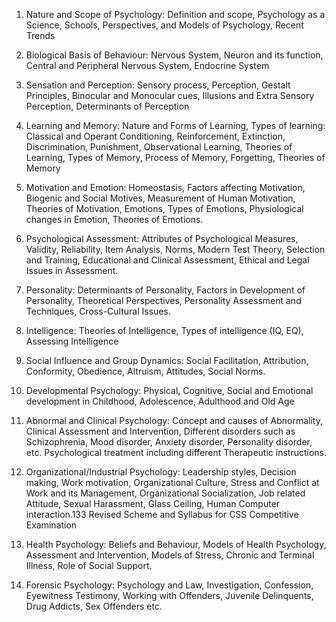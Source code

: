 1. Nature and Scope of Psychology: Definition and scope, Psychology as a Science, 
Schools, Perspectives, and Models of Psychology, Recent Trends

2. Biological Basis of Behaviour: Nervous System, Neuron and its function, Central 
and Peripheral Nervous System, Endocrine System

3. Sensation and Perception: Sensory process, Perception, Gestalt Principles, 
Binocular and Monocular cues, Illusions and Extra Sensory Perception, 
Determinants of Perception 

4. Learning and Memory: Nature and Forms of Learning, Types of learning: Classical 
and Operant Conditioning, Reinforcement, Extinction, Discrimination, Punishment, 
Observational Learning, Theories of Learning, Types of Memory, Process of 
Memory, Forgetting, Theories of Memory

5. Motivation and Emotion: Homeostasis, Factors affecting Motivation, Biogenic and 
Social Motives, Measurement of Human Motivation, Theories of Motivation,
Emotions, Types of Emotions, Physiological changes in Emotion, Theories of 
Emotions.

6. Psychological Assessment: Attributes of Psychological Measures, Validity, 
Reliability, Item Analysis, Norms, Modern Test Theory, Selection and Training, 
Educational and Clinical Assessment, Ethical and Legal Issues in Assessment.

7. Personality: Determinants of Personality, Factors in Development of Personality, 
Theoretical Perspectives, Personality Assessment and Techniques, Cross-Cultural 
Issues.

8. Intelligence: Theories of Intelligence, Types of intelligence (IQ, EQ), Assessing 
Intelligence

9. Social Influence and Group Dynamics: Social Facilitation, Attribution, Conformity, 
Obedience, Altruism, Attitudes, Social Norms.

10. Developmental Psychology: Physical, Cognitive, Social and Emotional 
development in Childhood, Adolescence, Adulthood and Old Age

11. Abnormal and Clinical Psychology: Concept and causes of Abnormality, Clinical 
Assessment and Intervention, Different disorders such as Schizophrenia, Mood 
disorder, Anxiety disorder, Personality disorder, etc. Psychological treatment 
including different Therapeutic instructions.

12. Organizational/Industrial Psychology: Leadership styles, Decision making, Work 
motivation, Organizational Culture, Stress and Conflict at Work and its Management, 
Organizational Socialization, Job related Attitude, Sexual Harassment, Glass Ceiling, 
Human Computer interaction.133
Revised Scheme and Syllabus for CSS Competitive Examination

13. Health Psychology: Beliefs and Behaviour, Models of Health Psychology, 
Assessment and Intervention, Models of Stress, Chronic and Terminal Illness, Role 
of Social Support.

14. Forensic Psychology: Psychology and Law, Investigation, Confession, Eyewitness 
Testimony, Working with Offenders, Juvenile Delinquents, Drug Addicts, Sex 
Offenders etc. 